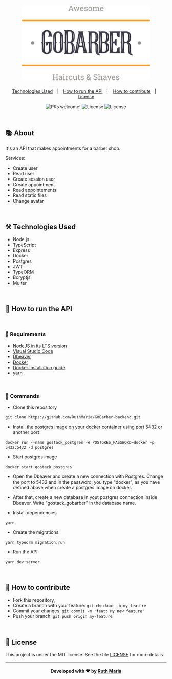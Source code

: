 <h1 align="center">
  <a href="https://github.com/csorlandi/nodejs-concepts">
    <img alt="Logo GoBarber" src="./assets/logo.svg" width="400px" />
  </a>
</h1>

<p align="center">
  <a href="#technologies">Technologies Used</a>&nbsp;&nbsp;&nbsp;|&nbsp;&nbsp;&nbsp;
  <a href="#run">How to run the API</a>&nbsp;&nbsp;&nbsp;|&nbsp;&nbsp;&nbsp;
  <a href="#contribute">How to contribute</a>&nbsp;&nbsp;&nbsp;|&nbsp;&nbsp;&nbsp;
  <a href="#license">License</a>
</p>

<p align="center">
 <img src="https://img.shields.io/static/v1?label=PRs&message=welcome&color=FF9000&labelColor=000000" alt="PRs welcome!" /> 

  <img alt="License" src="https://img.shields.io/badge/Made%20by-Ruth%20Maria-FF9000">

  <img alt="License" src="https://img.shields.io/static/v1?label=license&message=MIT&color=FF9000&labelColor=000000">
</p>

<br>

## :books: About


It's an API that makes appointments for a barber shop.

Services:

* Create user
* Read user
* Create session user
* Create appointment
* Read appointements
* Read static files
* Change avatar


<a id="technologies"></a><br>

## ⚒️ Technologies Used
  * Node.js
  * TypeScript
  * Express
  * Docker
  * Postgres
  * JWT
  * TypeORM
  * Bcryptjs
  * Multer

<a id="run"></a><br>

## 🚀 How to run the API

<br>

### :small_orange_diamond: Requirements

* [NodeJS in its LTS version](https://nodejs.org/en/download/)
* [Visual Studio Code](https://code.visualstudio.com/download)
* [Dbeaver](https://dbeaver.io/download/)
* [Docker](https://www.docker.com/get-started)
* [Docker installation guide](https://www.notion.so/Instalando-Docker-6290d9994b0b4555a153576a1d97bee2)
* [yarn](https://classic.yarnpkg.com/en/docs/install/#windows-stable)

<br>

### :small_orange_diamond: Commands
- Clone this repository

```
git clone https://github.com/RuthMaria/GoBarber-backend.git
```

- Install the postgres image on your docker container using port 5432 or another port

```
docker run --name gostack_postgres -e POSTGRES_PASSWORD=docker -p 5432:5432 -d postgres 
```

- Start postgres image
```
docker start gostack_postgres
```

- Open the Dbeaver and create a new connection with Postgres. Change the port to 5432 and in the password, you type "docker", as you have defined above when create a postgres image on docker.

- After that, create a new database in yout postgres connection inside Dbeaver. Write "gostack_gobarber" in the database name. 

- Install dependencies

```
yarn 
```

- Create the migrations
```
yarn typeorm migration:run
```

- Run the API

```
yarn dev:server
```

<br>

## 🎯 How to contribute

- Fork this repository,
- Create a branch with your feature: `git checkout -b my-feature`
- Commit your changes: `git commit -m 'feat: My new feature'`
- Push your branch: `git push origin my-feature`

<a id="license"></a><br>

## :memo: License

This project is under the MIT license. See the  file [LICENSE](LICENSE) for more details.

---

<h4 align="center">
    Developed with ❤️ by <a href="https://www.linkedin.com/in/ruth-maria-9b256071/" target="_blank">Ruth Maria</a>
</h4>
